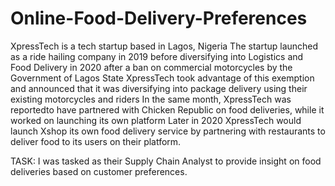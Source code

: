 # Online-Food-Delivery-Preferences
XpressTech is a tech startup based in Lagos, Nigeria The startup launched as a ride hailing company in 2019 before diversifying into Logistics and Food Delivery in 2020 after a ban on commercial motorcycles by the Government of Lagos State XpressTech took advantage of this exemption and announced that it was diversifying into package delivery using their existing motorcycles and riders In the same month, XpressTech was reportedto have partnered with Chicken Republic on food deliveries, while it worked on launching its own platform Later in 2020 XpressTech would launch Xshop its own food delivery service by partnering with restaurants to deliver food to its users on their platform.

TASK: I was tasked as their Supply Chain Analyst to provide insight on food deliveries based on customer preferences.
